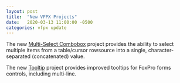 ```yaml
---
layout: post
title:  "New VFPX Projects"
date:   2020-03-13 11:00:00 -0500
categories: vfpx update
---
```


The new [Multi-Select Combobox](https://github.com/VFPX/cboMultiSel) project provides the ability to select multiple items from a table/cursor rowsource into a single, character-separated (concatenated) value.

The new [Tooltip](https://github.com/VFPX/CtlTip) project provides improved tooltips for FoxPro forms controls, including multi-line.